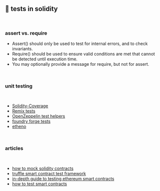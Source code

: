 ## 🍣 tests in solidity

<br>

### assert vs. require

* Assert() should only be used to test for internal errors, and to check invariants.
* Require() should be used to ensure valid conditions are met that cannot be detected until execution time.
* You may optionally provide a message for require, but not for assert.


<br>

### unit testing

<br>

* [Solidity-Coverage](https://github.com/sc-forks/solidity-coverage)
* [Remix tests](https://github.com/ethereum/remix-project/tree/master/libs/remix-tests)
* [OpenZeppelin test helpers](https://github.com/OpenZeppelin/openzeppelin-test-helpers)
* [foundry forge tests](https://github.com/foundry-rs/foundry/tree/master/forge)
* [etheno](https://github.com/crytic/etheno)



<br>

### articles

<br>

* [how to mock solidity contracts](https://ethereum.org/en/developers/tutorials/how-to-mock-solidity-contracts-for-testing/)
* [truffle smart contract test framework](https://ethereum.org/en/developers/tutorials/how-to-mock-solidity-contracts-for-testing/)
* [in-depth guide to testing ethereum smart contracts](https://iamdefinitelyahuman.medium.com/an-in-depth-guide-to-testing-ethereum-smart-contracts-2e41b2770297)
* [how to test smart contracts](https://betterprogramming.pub/how-to-test-ethereum-smart-contracts-35abc8fa199d)

